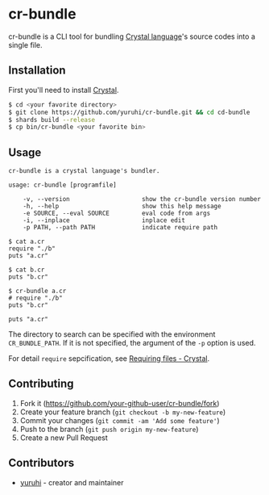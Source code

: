 # cr-bundle

cr-bundle is a CLI tool for bundling [Crystal language](https://crystal-lang.org/)'s source codes into a single file.

## Installation

First you'll need to install [Crystal](https://crystal-lang.org/install/).

```sh
$ cd <your favorite directory>
$ git clone https://github.com/yuruhi/cr-bundle.git && cd cd-bundle
$ shards build --release
$ cp bin/cr-bundle <your favorite bin>
```

## Usage

```
cr-bundle is a crystal language's bundler.

usage: cr-bundle [programfile]

    -v, --version                    show the cr-bundle version number
    -h, --help                       show this help message
    -e SOURCE, --eval SOURCE         eval code from args
    -i, --inplace                    inplace edit
    -p PATH, --path PATH             indicate require path
```

```crystal
$ cat a.cr
require "./b"
puts "a.cr"

$ cat b.cr
puts "b.cr"

$ cr-bundle a.cr
# require "./b"
puts "b.cr"

puts "a.cr"
```

The directory to search can be specified with the environment `CR_BUNDLE_PATH`. If it is not specified, the argument of the `-p` option is used.

For detail `require` sepcification, see [Requiring files - Crystal](https://crystal-lang.org/reference/syntax_and_semantics/requiring_files.html).

## Contributing

1. Fork it (<https://github.com/your-github-user/cr-bundle/fork>)
2. Create your feature branch (`git checkout -b my-new-feature`)
3. Commit your changes (`git commit -am 'Add some feature'`)
4. Push to the branch (`git push origin my-new-feature`)
5. Create a new Pull Request

## Contributors

-   [yuruhi](https://github.com/yuruhi) - creator and maintainer
